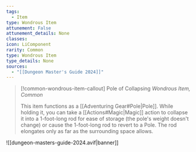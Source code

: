 ```yaml
---
tags:
  - Item
type: Wondrous Item
attunement: False
attunement_details: None
classes:
icon: LiComponent
rarity: Common
type: Wondrous Item
type_details: None
sources: 
  - "[[Dungeon Master's Guide 2024]]"
---
```

>[!common-wondrous-item-callout] Pole of Collapsing
>_Wondrous Item, Common_
>
>This item functions as a [[Adventuring Gear#Pole\|Pole]]. While holding it, you can take a [[Actions#Magic\|Magic]] action to collapse it into a 1-foot-long rod for ease of storage (the pole's weight doesn't change) or cause the 1-foot-long rod to revert to a Pole. The rod elongates only as far as the surrounding space allows.
>


![[dungeon-masters-guide-2024.avif|banner]]
